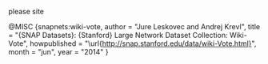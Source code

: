 please site

@MISC {snapnets:wiki-vote,
author = "Jure Leskovec and Andrej Krevl",
title = "{SNAP Datasets}: {Stanford} Large Network Dataset Collection: Wiki-Vote",
howpublished = "\url{http://snap.stanford.edu/data/wiki-Vote.html}",
month = "jun",
year = "2014"
}
